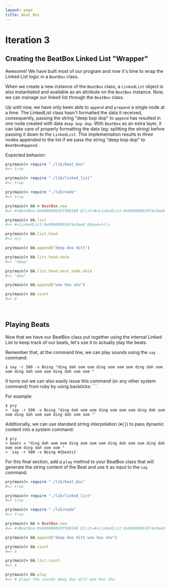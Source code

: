 ```yaml
---
layout: page
title: Beat Box
---
```

# Iteration 3

## Creating the BeatBox Linked List "Wrapper"

Awesome! We have built most of our program and now it's time to wrap the Linked List logic in a `BeatBox` class.

When we create a new instance of the `BeatBox` class, a `LinkedList` object is also instantiated and available as an attribute on the `BeatBox` instance. Now, we can manage our linked list through the `BeatBox` class.

Up until now, we have only been able to `append` and `prepend` a single node at a time. The LinkedList class hasn't formatted the data it received, consequently, passing the string "deep bop dop" to `append` has resulted in _one_ node created with data `deep bop dop`. With `BeatBox` as an extra layer, it can take care of properly formatting the data (eg: splitting the string) before passing it down to the `LinkedList`. This implementation results in _three_ nodes appended to the list if we pass the string "deep bop dop" to `BeatBox#append`.

Expected behavior:

```ruby
pry(main)> require "./lib/beat_box"
#=> true

pry(main)> require "./lib/linked_list"
#=> true

pry(main)> require "./lib/node"
#=> true

pry(main)> bb = BeatBox.new
#=> #<BeatBox:0x000000010f500108 @list=#<LinkedList:0x000000010f4e3ee0 @head=nil>>

pry(main)> bb.list
#=> #<LinkedList:0x000000010f4e3ee0 @head=nil>

pry(main)> bb.list.head
#=> nil 

pry(main)> bb.append("deep doo ditt")

pry(main)> bb.list.head.data
#=> "deep"

pry(main)> bb.list.head.next_node.data
#=> "doo"

pry(main)> bb.append("woo hoo shu")

pry(main)> bb.count
#=> 6
```

<br>

## Playing Beats

Now that we have our BeatBox class put together using the internal Linked List to keep track of our beats, let's use it to actually play the beats.

Remember that, at the command line, we can play sounds using the `say` command:

```
$ say -r 500 -v Boing "ding dah oom oom ding oom oom oom ding dah oom oom ding dah oom oom ding dah oom oom "
```

It turns out we can also easily issue this command (or any other system command) from ruby by using backticks: ```.

For example:

```
$ pry
> `say -r 500 -v Boing "ding dah oom oom ding oom oom oom ding dah oom oom ding dah oom oom ding dah oom oom "`
```

Additionally, we can use standard string interpolation (`#{}`) to pass dynamic content into a system command:


```
$ pry
> beats = "ding dah oom oom ding oom oom oom ding dah oom oom ding dah oom oom ding dah oom oom "
> `say -r 500 -v Boing #{beats}`
```

For this final section, add a `play` method to your BeatBox class that will generate the string content of the Beat and use it as input to the `say` command.

```ruby
pry(main)> require "./lib/beat_box"
#=> true

pry(main)> require "./lib/linked_list"
#=> true

pry(main)> require "./lib/node"
#=> true

pry(main)> bb = BeatBox.new
#=> #<BeatBox:0x000000010f500108 @list=#<LinkedList:0x000000010f4e3ee0 @head=nil>>

pry(main)> bb.append("deep doo ditt woo hoo shu")

pry(main)> bb.count
#=> 6

pry(main)> bb.list.count
#=> 6

pry(main)> bb.play
#=> # plays the sounds deep doo ditt woo hoo shu
```
